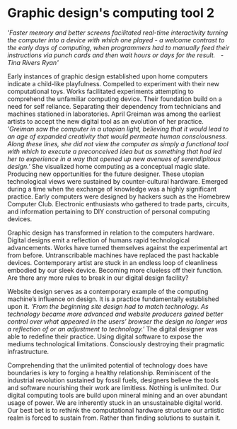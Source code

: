 # Graphic design's computing tool 2



*'Faster memory and better screens facilitated real-time interactivity turning the computer into a device with which one played - a welcome contrast to the early days of computing, when programmers had to manually feed their instructions via punch cards and then wait hours or days for the result.    - Tina Rivers Ryan'*



Early instances of graphic design established upon home computers indicate a child-like playfulness. Compelled to experiment with their new computational toys. Works facilitated experiments attempting to comprehend the unfamiliar computing device. Their foundation build on a need for self reliance. Separating their dependency from technicians and machines stationed in laboratories. April Greiman was among the earliest artists to accept the new digital tool as an evolution of her practice. *'Greiman saw the computer in a utopian light, believing that it would lead to an age of expanded creativity that would permeate human consciousness. Along these lines, she did not view the computer as simply a functional tool with which to execute a preconceived idea but as something that had led her to experience in a way that opened up new avenues of serendipitous design.'* She visualized home computing as a conceptual magic slate. Producing new opportunities for the future designer. These utopian technological views were sustained by counter-cultural hardware. Emerged during a time when the exchange of knowledge was a highly significant practice. Early computers were designed by hackers such as the Homebrew Computer Club. Electronic enthusiasts who gathered to trade parts, circuits, and information pertaining to DIY construction of personal computing devices. 



Graphic design has transformed in relation to the computers hardware. Digital designs emit a reflection of humans rapid technological advancements. Works have turned themselves against the experimental art from before. Untranscribable machines have replaced the past hackable devices. Contemporary artist are stuck in an endless loop of cleanliness embodied by our sleek device. Becoming more clueless off their function. Are there any more rules to break in our digital design facility? 



Website design serves as a contemporary example of the computing machine’s influence on design. It is a practice fundamentally established upon it. *'From the beginning site design had to match technology. As technology became more advanced and website producers gained better control over what appeared in the users’ browser the design no longer was a reflection of or an adjustment to technology.'* The digital designer was able to redefine their practice. Using digital software to expose the mediums technological limitations. Consciously destroying their pragmatic infrastructure. 



Comprehending that the unlimited potential of technology does have boundaries is key to forging a healthy relationship. Reminiscent of the industrial revolution sustained by fossil fuels, designers believe the tools and software nourishing their work are limitless. Nothing is unlimited. Our digital computing tools are build upon mineral mining and an over abundant usage of power. We are inherently stuck in an unsustainable digital world. Our best bet is to rethink the computational hardware structure our artistic realm is forced to sustain from. Rather than finding solutions to sustain it. 
 
